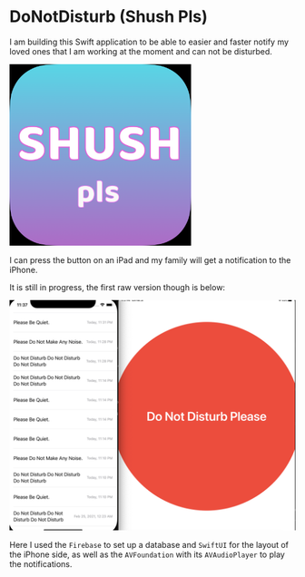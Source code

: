# DoNotDisturb (Shush Pls)

I am building this Swift application to be able to easier and faster notify my loved ones that I am working at the moment and can not be disturbed.

<img src="images/Icon.png" alt="Icon of the project" width = "320">

I can press the button on an iPad and my family will get a notification to the iPhone.

It is still in progress, the first raw version though is below: 

<img src="images/ProgressLevelScreenShot.png" alt="Icon of the project">

Here I used the `Firebase` to set up a database and `SwiftUI` for the layout of the iPhone side, as well as the `AVFoundation` with its `AVAudioPlayer` to play the notifications.
